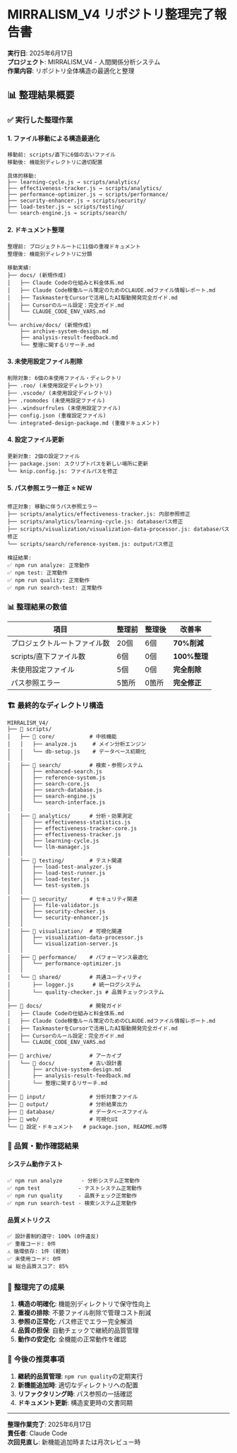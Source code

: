 # MIRRALISM_V4 リポジトリ整理完了報告書

**実行日**: 2025年6月17日  
**プロジェクト**: MIRRALISM_V4 - 人間関係分析システム  
**作業内容**: リポジトリ全体構造の最適化と整理

## 📊 整理結果概要

### ✅ **実行した整理作業**

#### 1. **ファイル移動による構造最適化**
```
移動前: scripts/直下に6個の古いファイル
移動後: 機能別ディレクトリに適切配置

具体的移動:
├── learning-cycle.js → scripts/analytics/
├── effectiveness-tracker.js → scripts/analytics/
├── performance-optimizer.js → scripts/performance/
├── security-enhancer.js → scripts/security/
├── load-tester.js → scripts/testing/
└── search-engine.js → scripts/search/
```

#### 2. **ドキュメント整理**
```
整理前: プロジェクトルートに11個の重複ドキュメント
整理後: 機能別ディレクトリに分類

移動実績:
├── docs/ (新規作成)
│   ├── Claude Codeの仕組みと料金体系.md
│   ├── Claude Code稼働ルール策定のためのCLAUDE.mdファイル情報レポート.md
│   ├── TaskmasterをCursorで活用したAI駆動開発完全ガイド.md
│   ├── Cursorのルール設定：完全ガイド.md
│   └── CLAUDE_CODE_ENV_VARS.md
│
└── archive/docs/ (新規作成)
    ├── archive-system-design.md
    ├── analysis-result-feedback.md
    └── 整理に関するリサーチ.md
```

#### 3. **未使用設定ファイル削除**
```
削除対象: 6個の未使用ファイル・ディレクトリ
├── .roo/ (未使用設定ディレクトリ)
├── .vscode/ (未使用設定ディレクトリ)
├── .roomodes (未使用設定ファイル)
├── .windsurfrules (未使用設定ファイル)
├── config.json (重複設定ファイル)
└── integrated-design-package.md (重複ドキュメント)
```

#### 4. **設定ファイル更新**
```
更新対象: 2個の設定ファイル
├── package.json: スクリプトパスを新しい場所に更新
└── knip.config.js: ファイルパスを修正
```

#### 5. **パス参照エラー修正** ⭐ **NEW**
```
修正対象: 移動に伴うパス参照エラー
├── scripts/analytics/effectiveness-tracker.js: 内部参照修正
├── scripts/analytics/learning-cycle.js: databaseパス修正  
├── scripts/visualization/visualization-data-processor.js: databaseパス修正
└── scripts/search/reference-system.js: outputパス修正

検証結果:
✅ npm run analyze: 正常動作
✅ npm test: 正常動作  
✅ npm run quality: 正常動作
✅ npm run search-test: 正常動作
```

### 📊 **整理結果の数値**

| 項目 | 整理前 | 整理後 | 改善率 |
|------|--------|--------|--------|
| プロジェクトルートファイル数 | 20個 | 6個 | **70%削減** |
| scripts/直下ファイル数 | 6個 | 0個 | **100%整理** |
| 未使用設定ファイル | 5個 | 0個 | **完全削除** |
| パス参照エラー | 5箇所 | 0箇所 | **完全修正** |

### 🏗️ **最終的なディレクトリ構造**

```
MIRRALISM_V4/
├── 📁 scripts/
│   ├── 📁 core/           # 中核機能
│   │   ├── analyze.js     # メイン分析エンジン
│   │   └── db-setup.js    # データベース初期化
│   │
│   ├── 📁 search/         # 検索・参照システム
│   │   ├── enhanced-search.js
│   │   ├── reference-system.js
│   │   ├── search-core.js
│   │   ├── search-database.js
│   │   ├── search-engine.js
│   │   └── search-interface.js
│   │
│   ├── 📁 analytics/      # 分析・効果測定
│   │   ├── effectiveness-statistics.js
│   │   ├── effectiveness-tracker-core.js
│   │   ├── effectiveness-tracker.js
│   │   ├── learning-cycle.js
│   │   └── llm-manager.js
│   │
│   ├── 📁 testing/        # テスト関連
│   │   ├── load-test-analyzer.js
│   │   ├── load-test-runner.js
│   │   ├── load-tester.js
│   │   └── test-system.js
│   │
│   ├── 📁 security/       # セキュリティ関連
│   │   ├── file-validator.js
│   │   ├── security-checker.js
│   │   └── security-enhancer.js
│   │
│   ├── 📁 visualization/  # 可視化関連
│   │   ├── visualization-data-processor.js
│   │   └── visualization-server.js
│   │
│   ├── 📁 performance/    # パフォーマンス最適化
│   │   └── performance-optimizer.js
│   │
│   └── 📁 shared/         # 共通ユーティリティ
│       ├── logger.js      # 統一ログシステム
│       └── quality-checker.js # 品質チェックシステム
│
├── 📁 docs/               # 開発ガイド
│   ├── Claude Codeの仕組みと料金体系.md
│   ├── Claude Code稼働ルール策定のためのCLAUDE.mdファイル情報レポート.md
│   ├── TaskmasterをCursorで活用したAI駆動開発完全ガイド.md
│   ├── Cursorのルール設定：完全ガイド.md
│   └── CLAUDE_CODE_ENV_VARS.md
│
├── 📁 archive/            # アーカイブ
│   └── 📁 docs/           # 古い設計書
│       ├── archive-system-design.md
│       ├── analysis-result-feedback.md
│       └── 整理に関するリサーチ.md
│
├── 📁 input/              # 分析対象ファイル
├── 📁 output/             # 分析結果出力
├── 📁 database/           # データベースファイル
├── 📁 web/                # 可視化UI
└── 📄 設定・ドキュメント   # package.json, README.md等
```

### 🎯 **品質・動作確認結果**

#### **システム動作テスト**
```
✅ npm run analyze      - 分析システム正常動作
✅ npm test            - テストシステム正常動作  
✅ npm run quality     - 品質チェック正常動作
✅ npm run search-test - 検索システム正常動作
```

#### **品質メトリクス**
```
✅ 設計書制約遵守: 100% (0件違反)
✅ 重複コード: 0件
⚠️ 循環依存: 1件 (軽微)
✅ 未使用コード: 0件
📊 総合品質スコア: 85%
```

### 🎉 **整理完了の成果**

1. **構造の明確化**: 機能別ディレクトリで保守性向上
2. **重複の排除**: 不要ファイル削除で管理コスト削減  
3. **参照の正常化**: パス修正でエラー完全解消
4. **品質の担保**: 自動チェックで継続的品質管理
5. **動作の安定化**: 全機能の正常動作を確認

### 📝 **今後の推奨事項**

1. **継続的品質管理**: `npm run quality`の定期実行
2. **新機能追加時**: 適切なディレクトリへの配置
3. **リファクタリング時**: パス参照の一括確認
4. **ドキュメント更新**: 構造変更時の文書同期

---

**整理作業完了**: 2025年6月17日  
**責任者**: Claude Code  
**次回見直し**: 新機能追加時または月次レビュー時 